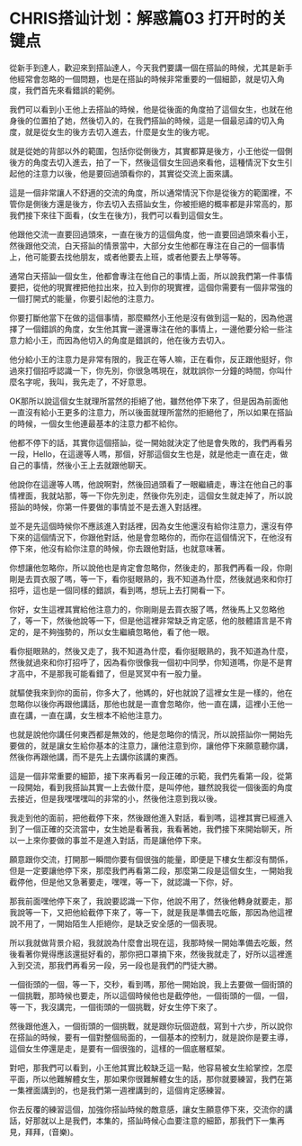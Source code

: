 # CHRIS搭讪计划：解惑篇03 打开时的关键点

從新手到達人，歡迎來到搭訕達人，今天我們要講一個在搭訕的時候，尤其是新手他經常會忽略的一個問題，也是在搭訕的時候非常重要的一個細節，就是切入角度，我們首先來看錯誤的範例。

我們可以看到小王他上去搭訕的時候，他是從後面的角度拍了這個女生，也就在他身後的位置拍了她，然後切入的，在我們搭訕的時候，這是一個最忌諱的切入角度，就是從女生的後方去切入進去，什麼是女生的後方呢。

就是從她的背部以外的範圍，包括你從側後方，其實都算是後方，小王他從一個側後方的角度去切入進去，拍了一下，然後這個女生回過來看他，這種情況下女生引起他的注意力以後，他是要回過頭看你的，其實從交流上面來講。

這是一個非常讓人不舒適的交流的角度，所以通常情況下你是從後方的範圍裡，不管你是側後方還是後方，你去切入去搭訕女生，你被拒絕的概率都是非常高的，那我們接下來往下面看，(女生在後方)，我們可以看到這個女生。

他跟他交流一直要回過頭來，一直在後方的這個角度，他一直要回過頭來看小王，然後跟他交流，白天搭訕的情景當中，大部分女生他都在專注在自己的一個事情上，他可能要去找他朋友，或者他要去上班，或者他要去上學等等。

通常白天搭訕一個女生，他都會專注在他自己的事情上面，所以說我們第一件事情要把，從他的現實裡把他拉出來，拉入到你的現實裡，這個你需要有一個非常強的一個打開式的能量，你要引起他的注意力。

你要打斷他當下在做的這個事情，那麼顯然小王他是沒有做到這一點的，因為他選擇了一個錯誤的角度，女生他其實一邊還專注在他的事情上，一邊他要分給一些注意力給小王，而因為他切入的角度是錯誤的，他在後方去切入。

他分給小王的注意力是非常有限的，我正在等人嘛，正在看你，反正跟他挺好，你過來打個招呼認識一下，你先別，你很急嗎現在，就耽誤你一分鐘的時間，你叫什麼名字呢，我叫，我先走了，不好意思。

OK那所以說這個女生就理所當然的拒絕了他，雖然他停下來了，但是因為前面他一直沒有給小王更多的注意力，所以後面就理所當然的拒絕他了，所以如果在搭訕的時候，一個女生他連最基本的注意力都不給你。

他都不停下的話，其實你這個搭訕，從一開始就決定了他是會失敗的，我們再看另一段，Hello，在這邊等人嗎，那個，好那這個女生也是，就是他走一直在走，做自己的事情，然後小王上去就跟他聊天。

他說你在這邊等人嗎，他說啊對，然後回過頭看了一眼繼續走，專注在他自己的事情裡面，我就站那，等一下你先別走，然後你先別走，這個女生就走掉了，所以說搭訕的時候，你第一件要做的事情並不是去進入對話裡。

並不是先這個時候你不應該進入對話裡，因為女生他還沒有給你注意力，還沒有停下來的這個情況下，你跟他對話，他是會忽略你的，而你在這個情況下，在他沒有停下來，他沒有給你注意的時候，你去跟他對話，也就意味著。

你想讓他忽略你，所以說他也是肯定會忽略你，然後走的，那我們再看一段，你剛剛是去買衣服了嗎，等一下，看你挺眼熟的，我不知道為什麼，然後就過來和你打招呼，這也是一個同樣的錯誤，看到嗎，想玩上去打開看一下。

你好，女生這裡其實給他注意力的，你剛剛是去買衣服了嗎，然後馬上又忽略他了，等一下，然後他說等一下，但是他這裡非常缺乏肯定感，他的肢體語言是不肯定的，是不夠強勢的，所以女生繼續忽略他，看了他一眼。

看你挺眼熟的，然後又走了，我不知道為什麼，看你挺眼熟的，我不知道為什麼，然後就過來和你打招呼了，因為看你很像我一個初中同學，你知道嗎，你是不是育才高中，不是那我可能看錯了，但是冥冥中有一股力量。

就驅使我來到你的面前，你多大了，他媽的，好也就說了這裡女生是一樣的，他在忽略你以後你再跟他講話，那他也就是一直會忽略你，他一直在講，這裡小王他一直在講，一直在講，女生根本不給他注意力。

也就是說他你講任何東西都是無效的，他是忽略你的情況，所以說搭訕你一開始先要做的，就是讓女生給你基本的注意力，讓他注意到你，讓他停下來願意聽你講，然後你再跟他講，而不是先上去講你該講的東西。

這是一個非常重要的細節，接下來再看另一段正確的示範，我們先看第一段，從第一段開始，看到我搭訕其實一上去做什麼，是叫停他，雖然說我從一個後面的角度去接近，但是我嘿嘿嘿叫的非常的小，然後他注意到我以後。

我走到他的面前，把他截停下來，然後跟他進入對話，看到嗎，這裡其實已經進入到了一個正確的交流當中，女生她是看著我，我看著她，我們接下來開始聊天，所以一上來你要做的事並不是進入對話，而是讓他停下來。

願意跟你交流，打開那一瞬間你要有個很強的能量，即便是下樓女生都沒有關係，但是一定要讓他停下來，那麼我們再看第二段，那麼第二段是這個女生，一開始我截停他，但是他又急著要走，嘿嘿，等一下，就認識一下你，好。

那我前面嘿他停下來了，我說要認識一下你，他說不用了，然後他轉身就要走，那我說等一下，又把他給截停下來了，等一下，就是我是準備去吃飯，那因為他這裡說不用了，一開始陌生人拒絕你，是缺乏安全感的一個表現。

所以我就做背景介紹，我就說為什麼會出現在這，我那時候一開始準備去吃飯，然後看著你覺得應該還挺好看的，那你把口罩摘下來，然後我就走了，好所以這裡進入到交流，那我們再看另一段，另一段也是我們的門徒大勝。

一個街頭的一個，等一下，交秒，看到嗎，那他一開始說，我上去要做一個街頭的一個挑戰，那時候也要走，所以這個時候他也是截停他，一個街頭的一個，一個，等一下，我沒講完，一個街頭的一個挑戰，好女生停下來了。

然後跟他進入，一個街頭的一個挑戰，就是跟你玩個遊戲，寫到十六步，所以說你在搭訕的時候，要有一個對整個局面的，一個基本的控制力，就是說你是要主導，這個女生停還是走，是要有一個很強的，這樣的一個底層框架。

對吧，那我們可以看到，小王他其實比較缺乏這一點，他容易被女生給掌控，怎麼平面，所以他難解體女生，那如果你很難解體女生的話，那你就要練習，我們在第一集裡面講到的，也是我們第一週裡講到的，這個肯定感練習。

你去反覆的練習這個，加強你搭訕時候的敵意感，讓女生願意停下來，交流你的講話，好那就以上是我們，本集的，搭訕時候心血要注意的細節，那我們下一集再見，拜拜，(音樂)。

